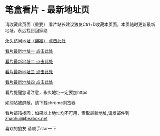 # 笔盒看片 - 最新地址页

请收藏此页面（重要）
看片站长建议狼友Ctrl+D收藏本页面，本页随时更新最新地址，永远找到回家路

[永久访问地址（翻牆） 点击此处](https://beabox.net/)

[看片最新地址一 点击此处](https://bhm9h9d1j6j0.shop)

[看片最新地址二 点击此处](https://bhk4c1e7d6f9.shop)

[看片最新地址三 点击此处](https://bhl3i4z9x8g1.shop)

[看片最新地址四 点击此处](https://bhv3c1p5i6k0.shop)

看片提醒您请注意，永久地址一定要加https

如网站被屏蔽，请下载chrome浏览器

看片邮箱找回：如果以上地址均不可用，索取最新地址,请发邮件到 zhaohui@beabox.net

喜欢的狼友 请顺手star一下